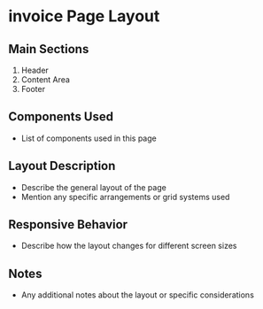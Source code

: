 # invoice Page Layout

## Main Sections
1. Header
2. Content Area
3. Footer

## Components Used
- List of components used in this page

## Layout Description
- Describe the general layout of the page
- Mention any specific arrangements or grid systems used

## Responsive Behavior
- Describe how the layout changes for different screen sizes

## Notes
- Any additional notes about the layout or specific considerations

